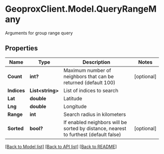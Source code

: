 # GeoproxClient.Model.QueryRangeMany
Arguments for group range query

## Properties

Name | Type | Description | Notes
------------ | ------------- | ------------- | -------------
**Count** | **int?** | Maximum number of neighbors that can be returned (default 100) | [optional] 
**Indices** | **List&lt;string&gt;** | List of indices to search | 
**Lat** | **double** | Latitude | 
**Lng** | **double** | Longitude | 
**Range** | **int** | Search radius in kilometers | 
**Sorted** | **bool?** | If enabled neighbors will be sorted by distance, nearest to furthest (default false) | [optional] 

[[Back to Model list]](../README.md#documentation-for-models) [[Back to API list]](../README.md#documentation-for-api-endpoints) [[Back to README]](../README.md)

